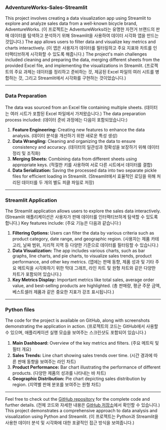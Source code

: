 ### AdventureWorks-Sales-Streamlit


This project involves creating a data visualization app using Streamlit to explore and analyze sales data from a well-known bicycle brand, AdventureWorks. (이 프로젝트는 AdventureWorks라는 유명한 자전거 브랜드의 판매 데이터를 탐색하고 분석하기 위해 Streamlit을 사용하여 데이터 시각화 앱을 만드는 것입니다.) The app allows users to filter data and visualize key metrics and charts interactively. (이 앱은 사용자가 데이터를 필터링하고 주요 지표와 차트를 인터랙티브하게 시각화할 수 있도록 해줍니다.) The project's main challenges included cleaning and preparing the data, merging different sheets from the provided Excel file, and implementing the visualizations in Streamlit. (프로젝트의 주요 과제는 데이터를 정리하고 준비하는 것, 제공된 Excel 파일의 여러 시트를 병합하는 것, 그리고 Streamlit에서 시각화를 구현하는 것이었습니다.)

---

### Data Preparation

The data was sourced from an Excel file containing multiple sheets. (데이터는 여러 시트가 포함된 Excel 파일에서 가져왔습니다.) The data preparation process included: (데이터 준비 과정에는 다음이 포함되었습니다:)

1. **Feature Engineering:** Creating new features to enhance the data analysis. (데이터 분석을 개선하기 위한 새로운 특성 생성)
2. **Data Wrangling:** Cleaning and organizing the data to ensure consistency and accuracy. (데이터의 일관성과 정확성을 보장하기 위해 데이터 정리 및 조직화)
3. **Merging Sheets:** Combining data from different sheets using appropriate keys. (적절한 키를 사용하여 서로 다른 시트에서 데이터를 결합)
4. **Data Serialization:** Saving the processed data into two separate pickle files for efficient loading in Streamlit. (Streamlit에서 효율적인 로딩을 위해 처리된 데이터를 두 개의 별도 피클 파일로 저장)

---

### Streamlit Application

The Streamlit application allows users to explore the sales data interactively. (Streamlit 애플리케이션은 사용자가 판매 데이터를 인터랙티브하게 탐색할 수 있도록 합니다.) Key features include: (주요 기능은 다음과 같습니다:)

1. **Filtering Options:** Users can filter the data by various criteria such as product category, date range, and geographic region. (사용자는 제품 카테고리, 날짜 범위, 지리적 지역 등 다양한 기준으로 데이터를 필터링할 수 있습니다.)
2. **Data Visualization:** The app includes various charts, such as bar graphs, line charts, and pie charts, to visualize sales trends, product performance, and other key metrics. (앱에는 판매 동향, 제품 성과 및 기타 주요 메트릭을 시각화하기 위한 막대 그래프, 라인 차트 및 원형 차트와 같은 다양한 차트가 포함되어 있습니다.)
3. **Key Metrics Display:** Important metrics like total sales, average order value, and best-selling products are highlighted. (총 판매량, 평균 주문 금액, 베스트셀러 제품과 같은 중요한 지표가 강조 표시됩니다.)

---

### Python files

The code for the project is available on GitHub, along with screenshots demonstrating the application in action. (프로젝트의 코드는 GitHub에서 사용할 수 있으며, 애플리케이션 실행 모습을 보여주는 스크린샷도 포함되어 있습니다.)

1. **Main Dashboard:** Overview of the key metrics and filters. (주요 메트릭 및 필터 개요)
2. **Sales Trends:** Line chart showing sales trends over time. (시간 경과에 따른 판매 동향을 보여주는 라인 차트)
3. **Product Performance:** Bar chart illustrating the performance of different products. (다양한 제품의 성과를 나타내는 바 차트)
4. **Geographic Distribution:** Pie chart depicting sales distribution by region. (지역별 판매 분포를 보여주는 원형 차트)

---

Feel free to check out the [GitHub repository](#) for the complete code and further details. (전체 코드와 자세한 내용은 [GitHub 저장소](#)에서 확인할 수 있습니다.) This project demonstrates a comprehensive approach to data analysis and visualization using Python and Streamlit. (이 프로젝트는 Python과 Streamlit을 사용한 데이터 분석 및 시각화에 대한 포괄적인 접근 방식을 보여줍니다.)

